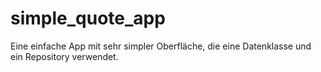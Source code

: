 # simple_quote_app

Eine einfache App mit sehr simpler Oberfläche, die eine Datenklasse und ein Repository verwendet.

